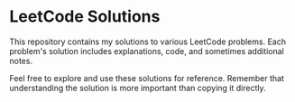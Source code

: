 # LeetCode Solutions

This repository contains my solutions to various LeetCode problems. Each problem's solution includes explanations, code, and sometimes additional notes.

Feel free to explore and use these solutions for reference. Remember that understanding the solution is more important than copying it directly.
